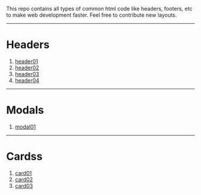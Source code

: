 This repo contains all types of common html code like headers, footers, etc to make web development faster.
Feel free to contribute new layouts.

<hr />

# Headers

1. [header01](https://harshvats2000.github.io/resources/headers/header01.html)
1. [header02](https://harshvats2000.github.io/resources/headers/header02.html)
1. [header03](https://harshvats2000.github.io/resources/headers/header03.html)
1. [header04](https://harshvats2000.github.io/resources/headers/header04.html)

<hr />

# Modals

1. [modal01](https://harshvats2000.github.io/resources/modals/modal01.html)

<hr />

# Cardss

1. [card01](https://harshvats2000.github.io/resources/cards/card01.html)
1. [card02](https://harshvats2000.github.io/resources/cards/card02.html)
1. [card03](https://harshvats2000.github.io/resources/cards/card03.html)

